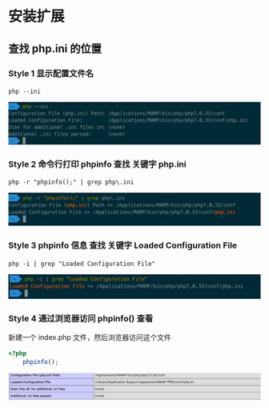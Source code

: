 # 安装扩展

## 查找 php.ini 的位置

### Style 1 显示配置文件名

```shell
php --ini
```

![006y8mN6ly1g6dzljq5q7j30yg05ugmf](pic_store/006y8mN6ly1g6dzljq5q7j30yg05ugmf-6884896.jpg)

### Style 2 命令行打印 phpinfo 查找 关键字 php.ini

```shell
php -r "phpinfo();" | grep php\.ini
```

![006y8mN6ly1g6dzmnpszdj30xq04gdgi](pic_store/006y8mN6ly1g6dzmnpszdj30xq04gdgi.jpg)

### Style 3 phpinfo 信息 查找 关键字 Loaded Configuration File

```shell
php -i | grep "Loaded Configuration File"
```

![006y8mN6ly1g6dzpexx9pj30ws038q3b](pic_store/006y8mN6ly1g6dzpexx9pj30ws038q3b-6885022.jpg)

### Style 4 通过浏览器访问 phpinfo() 查看

新建一个 index.php 文件，然后浏览器访问这个文件

```php
<?php
    phpinfo();
```

![006y8mN6ly1g6dzvtu3wmj31fq05kq47](pic_store/006y8mN6ly1g6dzvtu3wmj31fq05kq47.jpg)

